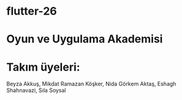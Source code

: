 # flutter-26
# Oyun ve Uygulama Akademisi
# Takım üyeleri:
Beyza Akkuş, Mikdat Ramazan Köşker, Nida Görkem Aktaş, Eshagh Shahnavazi, Sıla Soysal
